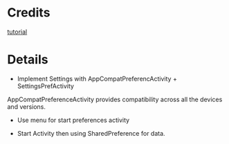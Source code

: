 # Credits

[tutorial](https://www.androidhive.info/2017/07/android-implementing-preferences-settings-screen/)

# Details

- Implement Settings with AppCompatPreferencActivity + SettingsPrefActivity

AppCompatPreferenceActivity provides compatibility across all the devices and versions.

- Use menu for start preferences activity

- Start Activity then using SharedPreference for data.
